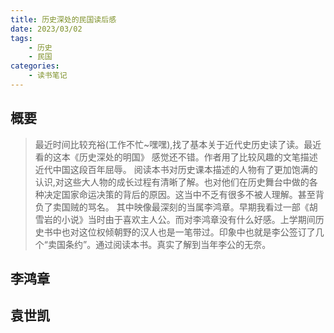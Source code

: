 ```yaml
---
title: 历史深处的民国读后感
date: 2023/03/02
tags:
    - 历史
    - 民国
categories:
    - 读书笔记
---
```

## 概要

> 最近时间比较充裕(工作不忙~嘿嘿),找了基本关于近代史历史读了读。最近看的这本《历史深处的明国》 感觉还不错。作者用了比较风趣的文笔描述近代中国这段百年屈辱。
> 阅读本书对历史课本描述的人物有了更加饱满的认识,对这些大人物的成长过程有清晰了解。也对他们在历史舞台中做的各种决定国家命运决策的背后的原因。这当中不乏有很多不被人理解。甚至背负了卖国贼的骂名。
> 其中映像最深刻的当属李鸿章。早期我看过一部《胡雪岩的小说》当时由于喜欢主人公。而对李鸿章没有什么好感。上学期间历史书中也对这位权倾朝野的汉人也是一笔带过。印象中也就是李公签订了几个“卖国条约”。通过阅读本书。真实了解到当年李公的无奈。


## 李鸿章




## 袁世凯
